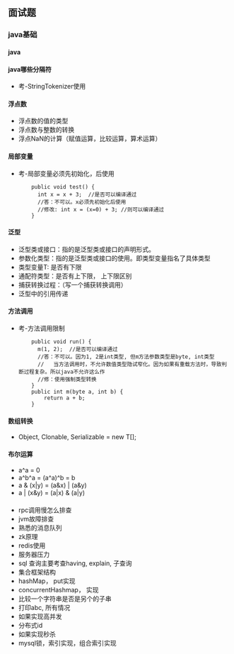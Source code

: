 ## 面试题

### java基础

#### java

#### java哪些分隔符
 * 考-StringTokenizer使用

#### 浮点数
 * 浮点数的值的类型
 * 浮点数与整数的转换
 * 浮点NaN的计算（赋值运算，比较运算，算术运算）

#### 局部变量
 * 考-局部变量必须先初始化，后使用
    ```
        public void test() {
          int x = x + 3;  //是否可以编译通过
          //答：不可以。x必须先初始化后使用
          //修改: int x = (x=0) + 3; //则可以编译通过
        }
    ```
    
#### 泛型
 * 泛型类或接口：指的是泛型类或接口的声明形式。
 * 参数化类型：指的是泛型类或接口的使用。即类型变量指名了具体类型
 * 类型变量T: 是否有下限
 * 通配符类型：是否有上下限， 上下限区别
 * 捕获转换过程：（写一个捕获转换调用）
 * 泛型中的引用传递
 
#### 方法调用
 * 考-方法调用限制
    ```
        public void run() {
          m(1, 2);  //是否可以编译通过
          //答：不可以。因为1, 2是int类型, 但m方法参数类型是byte, int类型
          //   当方法调用时，不允许数值类型隐试窄化。因为如果有重载方法时，导致判断过程复杂。所以java不允许这么作
          //修：使用强制类型转换
        }
        public int m(byte a, int b) {
            return a + b;
        }
    ```
    
#### 数组转换
 * Object, Clonable, Serializable = new T[];
 
#### 布尔运算
 * a^a = 0
 * a^b^a = (a^a)^b = b
 * a & (x|y) = (a&x) | (a&y)
 * a | (x&y) = (a|x) & (a|y)
 
####
 * rpc调用慢怎么排查
 * jvm故障排查
 * 熟悉的消息队列
 * zk原理
 * redis使用
 * 服务器压力
 * sql 查询主要考查having, explain, 子查询
 * 集合框架结构
 * hashMap， put实现
 * concurrentHashmap， 实现
 * 比较一个字符串是否是另个的子串
 * 打印abc, 所有情况
 * 如果实现高并发
 * 分布式id
 * 如果实现秒杀
 * mysql锁，索引实现，组合索引实现
